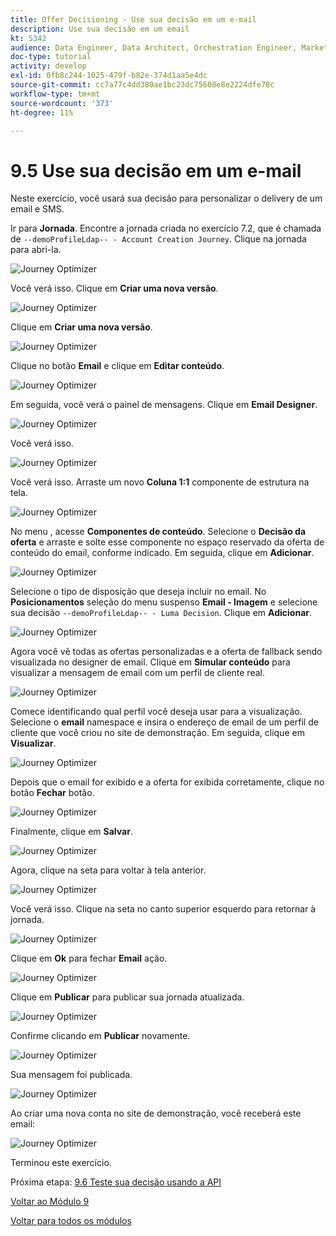 ```yaml
---
title: Offer Decisioning - Use sua decisão em um e-mail
description: Use sua decisão em um email
kt: 5342
audience: Data Engineer, Data Architect, Orchestration Engineer, Marketer
doc-type: tutorial
activity: develop
exl-id: 0fb8c244-1025-479f-b82e-374d1aa5e4dc
source-git-commit: cc7a77c4dd380ae1bc23dc75608e8e2224dfe78c
workflow-type: tm+mt
source-wordcount: '373'
ht-degree: 11%

---
```


# 9.5 Use sua decisão em um e-mail

Neste exercício, você usará sua decisão para personalizar o delivery de um email e SMS.

Ir para **Jornada**. Encontre a jornada criada no exercício 7.2, que é chamada de `--demoProfileLdap-- - Account Creation Journey`. Clique na jornada para abri-la.

![Journey Optimizer](./images/emailoffer1.png)

Você verá isso. Clique em **Criar uma nova versão**.

![Journey Optimizer](./images/journey1.png)

Clique em **Criar uma nova versão**.

![Journey Optimizer](./images/journey2.png)

Clique no botão **Email** e clique em **Editar conteúdo**.

![Journey Optimizer](./images/journey3.png)

Em seguida, você verá o painel de mensagens. Clique em **Email Designer**.

![Journey Optimizer](./images/emailoffer2.png)

Você verá isso.

![Journey Optimizer](./images/emailoffer5.png)

Você verá isso. Arraste um novo **Coluna 1:1** componente de estrutura na tela.

![Journey Optimizer](./images/emailoffer6.png)

No menu , acesse **Componentes de conteúdo**. Selecione o **Decisão da oferta** e arraste e solte esse componente no espaço reservado da oferta de conteúdo do email, conforme indicado. Em seguida, clique em **Adicionar**.

![Journey Optimizer](./images/emailoffer7.png)

Selecione o tipo de disposição que deseja incluir no email. No **Posicionamentos** seleção do menu suspenso **Email - Imagem** e selecione sua decisão `--demoProfileLdap-- - Luma Decision`. Clique em **Adicionar**.

![Journey Optimizer](./images/emailoffer8.png)

Agora você vê todas as ofertas personalizadas e a oferta de fallback sendo visualizada no designer de email. Clique em  **Simular conteúdo** para visualizar a mensagem de email com um perfil de cliente real.

![Journey Optimizer](./images/emailoffer9.png)

Comece identificando qual perfil você deseja usar para a visualização. Selecione o **email** namespace e insira o endereço de email de um perfil de cliente que você criou no site de demonstração. Em seguida, clique em **Visualizar**.

![Journey Optimizer](./images/emailoffer10.png)

Depois que o email for exibido e a oferta for exibida corretamente, clique no botão **Fechar** botão.

![Journey Optimizer](./images/emailoffer11.png)

Finalmente, clique em **Salvar**.

![Journey Optimizer](./images/emailoffer12.png)

Agora, clique na seta para voltar à tela anterior.

![Journey Optimizer](./images/emailoffer13.png)

Você verá isso. Clique na seta no canto superior esquerdo para retornar à jornada.

![Journey Optimizer](./images/emailoffer14.png)

Clique em **Ok** para fechar **Email** ação.

![Journey Optimizer](./images/emailoffer14a.png)

Clique em **Publicar** para publicar sua jornada atualizada.

![Journey Optimizer](./images/emailoffer14b.png)

Confirme clicando em **Publicar** novamente.

![Journey Optimizer](./images/emailoffer15.png)

Sua mensagem foi publicada.

![Journey Optimizer](./images/emailoffer16.png)

Ao criar uma nova conta no site de demonstração, você receberá este email:

![Journey Optimizer](./images/emailoffer17.png)

Terminou este exercício.

Próxima etapa: [9.6 Teste sua decisão usando a API](./ex6.md)

[Voltar ao Módulo 9](./offer-decisioning.md)

[Voltar para todos os módulos](./../../overview.md)

